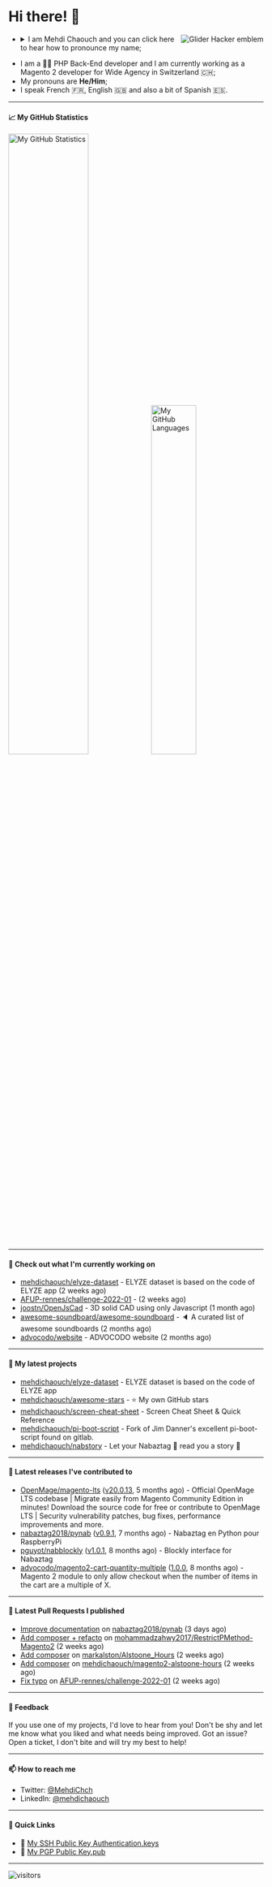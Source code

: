 # Hi there! 👋

<a href="#"><img align="right" title="Glider Hacker emblem" alt="Glider Hacker emblem" src="https://www.mediawiki.org/w/index.php?title=Special:Redirect/file/Glider.svg&width=140&height=140"></a>

- <details>
    <summary>I am Mehdi Chaouch and you can click here to hear how to pronounce my name;</summary>

    https://user-images.githubusercontent.com/861701/137650876-14f45303-cd42-4c4e-a172-a80abc8aa627.mp4
</details>

- I am a 👨‍💻 PHP Back-End developer and I am currently working as a Magento 2 developer for Wide Agency in Switzerland 🇨🇭;
- My pronouns are **He/Him**;
- I speak French 🇫🇷, English 🇬🇧 and also a bit of Spanish 🇪🇸.

---

#### 📈 My GitHub Statistics

<img alt="My GitHub Statistics" src="https://github-readme-stats.vercel.app/api?username=mehdichaouch&show_icons=true&count_private=true&theme=dark&hide_title=false&hide_border=true" width="56%" height="56%" /><img alt="My GitHub Languages" src="https://github-readme-stats.vercel.app/api/top-langs/?username=mehdichaouch&layout=compact&langs_count=10&theme=dark&hide_title=true&hide_border=true" width="42%" height="42%" />

---

#### 👷 Check out what I'm currently working on

- [mehdichaouch/elyze-dataset](https://github.com/mehdichaouch/elyze-dataset) - ELYZE dataset is based on the code of ELYZE app (2 weeks ago)
- [AFUP-rennes/challenge-2022-01](https://github.com/AFUP-rennes/challenge-2022-01) -  (2 weeks ago)
- [joostn/OpenJsCad](https://github.com/joostn/OpenJsCad) - 3D solid CAD using only Javascript (1 month ago)
- [awesome-soundboard/awesome-soundboard](https://github.com/awesome-soundboard/awesome-soundboard) - 🔈 A curated list of awesome soundboards (2 months ago)
- [advocodo/website](https://github.com/advocodo/website) - ADVOCODO website (2 months ago)

---

#### 🌱 My latest projects

- [mehdichaouch/elyze-dataset](https://github.com/mehdichaouch/elyze-dataset) - ELYZE dataset is based on the code of ELYZE app
- [mehdichaouch/awesome-stars](https://github.com/mehdichaouch/awesome-stars) - ⭐ My own GitHub stars
- [mehdichaouch/screen-cheat-sheet](https://github.com/mehdichaouch/screen-cheat-sheet) - Screen Cheat Sheet &amp; Quick Reference
- [mehdichaouch/pi-boot-script](https://github.com/mehdichaouch/pi-boot-script) - Fork of Jim Danner&#39;s excellent pi-boot-script found on gitlab.
- [mehdichaouch/nabstory](https://github.com/mehdichaouch/nabstory) - Let your Nabaztag 🐰 read you a story 📖

---

#### 🔭 Latest releases I've contributed to

- [OpenMage/magento-lts](https://github.com/OpenMage/magento-lts) ([v20.0.13](https://github.com/OpenMage/magento-lts/releases/tag/v20.0.13), 5 months ago) - Official OpenMage LTS codebase | Migrate easily from Magento Community Edition in minutes! Download the source code for free or contribute to OpenMage LTS | Security vulnerability patches, bug fixes, performance improvements and more.
- [nabaztag2018/pynab](https://github.com/nabaztag2018/pynab) ([v0.9.1](https://github.com/nabaztag2018/pynab/releases/tag/v0.9.1), 7 months ago) - Nabaztag en Python pour RaspberryPi
- [pguyot/nabblockly](https://github.com/pguyot/nabblockly) ([v1.0.1](https://github.com/pguyot/nabblockly/releases/tag/v1.0.1), 8 months ago) - Blockly interface for Nabaztag
- [advocodo/magento2-cart-quantity-multiple](https://github.com/advocodo/magento2-cart-quantity-multiple) ([1.0.0](https://github.com/advocodo/magento2-cart-quantity-multiple/releases/tag/1.0.0), 8 months ago) - Magento 2 module to only allow checkout when the number of items in the cart are a multiple of X.

---

#### 🔨 Latest Pull Requests I published

- [Improve documentation](https://github.com/nabaztag2018/pynab/pull/308) on [nabaztag2018/pynab](https://github.com/nabaztag2018/pynab) (3 days ago)
- [Add composer &#43; refacto](https://github.com/mohammadzahwy2017/RestrictPMethod-Magento2/pull/1) on [mohammadzahwy2017/RestrictPMethod-Magento2](https://github.com/mohammadzahwy2017/RestrictPMethod-Magento2) (2 weeks ago)
- [Add composer](https://github.com/markalston/Alstoone_Hours/pull/1) on [markalston/Alstoone_Hours](https://github.com/markalston/Alstoone_Hours) (2 weeks ago)
- [Add composer](https://github.com/mehdichaouch/magento2-alstoone-hours/pull/1) on [mehdichaouch/magento2-alstoone-hours](https://github.com/mehdichaouch/magento2-alstoone-hours) (2 weeks ago)
- [Fix typo](https://github.com/AFUP-rennes/challenge-2022-01/pull/1) on [AFUP-rennes/challenge-2022-01](https://github.com/AFUP-rennes/challenge-2022-01) (2 weeks ago)

---

#### 💬 Feedback

If you use one of my projects, I'd love to hear from you! Don't be shy and let me know what you liked
and what needs being improved. Got an issue? Open a ticket, I don't bite and will try my best to help!

---

#### 📫 How to reach me

- Twitter: [@MehdiChch](https://www.twitter.com/MehdiChch/)
- LinkedIn: [@mehdichaouch](https://www.linkedin.com/in/mehdichaouch/)

---

#### 🔗 Quick Links

- 🔐  [My SSH Public Key Authentication.keys](https://github.com/mehdichaouch.keys)
- 🔐  [My PGP Public Key.pub](https://gist.githubusercontent.com/mehdichaouch/mehdichaouch.pub)

---

![visitors](https://visitor-badge.laobi.icu/badge?page_id=mehdichaouch)
